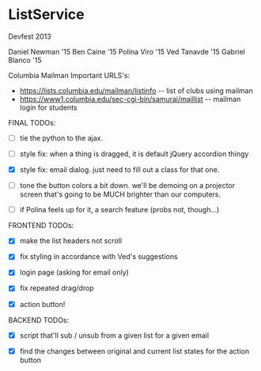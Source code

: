 ListService
===========

Devfest 2013

Daniel Newman '15
Ben Caine '15
Polina Viro '15
Ved Tanavde '15
Gabriel Blanco '15

Columbia Mailman Important URLS's:
- https://lists.columbia.edu/mailman/listinfo
-- list of clubs using mailman
- https://www1.columbia.edu/sec-cgi-bin/samurai/maillist
-- mailman login for students


FINAL TODOs:

- [ ] tie the python to the ajax. 

- [ ] style fix: when a thing is dragged, it is default jQuery accordion thingy

- [x] style fix: email dialog. just need to fill out a class for that one.

- [ ] tone the button colors a bit down. we'll be demoing on a projector screen that's
going to be MUCH brighter than our computers.  

- [ ] if Polina feels up for it, a search feature (probs not, though...)


FRONTEND TODOs:

- [x] make the list headers not scroll

- [x] fix styling in accordance with Ved's suggestions

- [x] login page (asking for email only)

- [x] fix repeated drag/drop

- [x] action button!


BACKEND TODOs:

- [x] script that'll sub / unsub from a given list for a given email

- [x] find the changes between original and current list states for the action button
